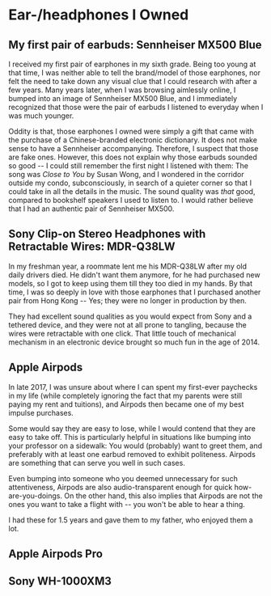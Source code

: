 # Ear-/headphones I Owned

## My first pair of earbuds: Sennheiser MX500 Blue

I received my first pair of earphones in my sixth grade. Being too young at that time, I was neither able to tell the brand/model of those earphones, nor felt the need to take down any visual clue that I could research with after a few years. Many years later, when I was browsing aimlessly online, I bumped into an image of Sennheiser MX500 Blue, and I immediately recognized that those were the pair of earbuds I listened to everyday when I was much younger. 

Oddity is that, those earphones I owned were simply a gift that came with the purchase of a Chinese-branded electronic dictionary. It does not make sense to have a Sennheiser accompanying. Therefore, I suspect that those are fake ones. However, this does not explain why those earbuds sounded so good -- I could still remember the first night I listened with them: The song was _Close to You_ by Susan Wong, and I wondered in the corridor outside my condo, subconsciously, in search of a quieter corner so that I could take in all the details in the music. The sound quality was _that_ good, compared to bookshelf speakers I used to listen to. I would rather believe that I had an authentic pair of Sennheiser MX500.

## Sony Clip-on Stereo Headphones with Retractable Wires: MDR-Q38LW <a id="title"></a>

In my freshman year, a roommate lent me his MDR-Q38LW after my old daily drivers died. He didn't want them anymore, for he had purchased new models, so I got to keep using them till they too died in my hands. By that time, I was so deeply in love with those earphones that I purchased another pair from Hong Kong -- Yes; they were no longer in production by then.

They had excellent sound qualities as you would expect from Sony and a tethered device, and they were not at all prone to tangling, because the wires were retractable with one click. That little touch of mechanical mechanism in an electronic device brought so much fun in the age of 2014.

## Apple Airpods

In late 2017, I was unsure about where I can spent my first-ever paychecks in my life \(while completely ignoring the fact that my parents were still paying my rent and tuitions\), and Airpods then became one of my best impulse purchases.

Some would say they are easy to lose, while I would contend that they are easy to take off. This is particularly helpful in situations like bumping into your professor on a sidewalk: You would \(probably\) want to greet them, and preferably with at least one earbud removed to exhibit politeness. Airpods are something that can serve you well in such cases.

Even bumping into someone who you deemed unnecessary for such attentiveness, Airpods are also audio-transparent enough for quick how-are-you-doings. On the other hand, this also implies that Airpods are not the ones you want to take a flight with -- you won't be able to hear a thing.

I had these for 1.5 years and gave them to my father, who enjoyed them a lot.

## Apple Airpods Pro

## Sony WH-1000XM3

